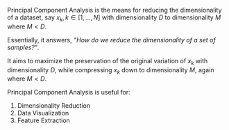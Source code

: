 Principal Component Analysis is the means for reducing the dimensionality of a dataset, say ${x_k}, k \in [1, ..., N]$ with dimensionality $D$ to dimensionality $M$ where $M < D$.

Essentially, it answers, *"How do we reduce the dimensionality of a set of samples?"*.

It aims to maximize the preservation of the original variation of $x_k$ with dimensionality $D$, while compressing $x_k$ down to dimensionality $M$, again where $M < D$.

Principal Component Analysis is useful for:
1. Dimensionality Reduction
2. Data Visualization
3. Feature Extraction